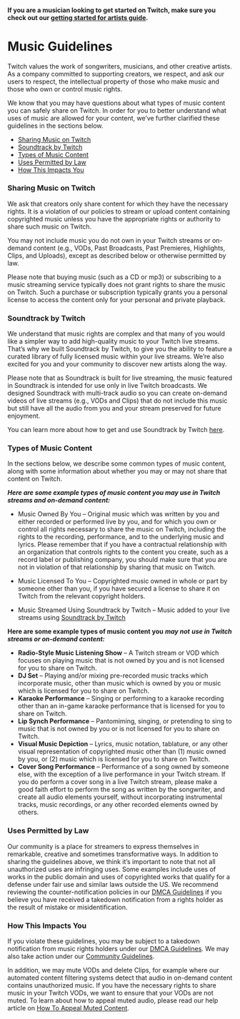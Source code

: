#### If you are a musician looking to get started on Twitch, make sure you check out our [getting started for artists guide](https://artists.twitch.tv/).

**Music Guidelines**
====================

Twitch values the work of songwriters, musicians, and other creative artists. As a company committed to supporting creators, we respect, and ask our users to respect, the intellectual property of those who make music and those who own or control music rights.

We know that you may have questions about what types of music content you can safely share on Twitch. In order for you to better understand what uses of music are allowed for your content, we’ve further clarified these guidelines in the sections below.

*   [Sharing Music on Twitch](#sharing-music-on-twitch)
*   [Soundtrack by Twitch](#soundtrack-by-twitch)
*   [Types of Music Content](#types-of-music-content)
*   [Uses Permitted by Law](#uses-permitted-by-law)
*   [How This Impacts You](#how-this-impacts-you)

### **Sharing Music on Twitch**

We ask that creators only share content for which they have the necessary rights. It is a violation of our policies to stream or upload content containing copyrighted music unless you have the appropriate rights or authority to share such music on Twitch.

You may not include music you do not own in your Twitch streams or on-demand content (e.g., VODs, Past Broadcasts, Past Premieres, Highlights, Clips, and Uploads), except as described below or otherwise permitted by law.

Please note that buying music (such as a CD or mp3) or subscribing to a music streaming service typically does not grant rights to share the music on Twitch. Such a purchase or subscription typically grants you a personal license to access the content only for your personal and private playback.

### **Soundtrack by Twitch** 

We understand that music rights are complex and that many of you would like a simpler way to add high-quality music to your Twitch live streams. That’s why we built Soundtrack by Twitch, to give you the ability to feature a curated library of fully licensed music within your live streams. We’re also excited for you and your community to discover new artists along the way. 

Please note that as Soundtrack is built for live streaming, the music featured in Soundtrack is intended for use only in live Twitch broadcasts. We designed Soundtrack with multi-track audio so you can create on-demand videos of live streams (e.g., VODs and Clips) that do not include this music but still have all the audio from you and your stream preserved for future enjoyment.

You can learn more about how to get and use Soundtrack by Twitch [here](https://www.twitch.tv/broadcast/soundtrack).

### **Types of Music Content**

In the sections below, we describe some common types of music content, along with some information about whether you may or may not share that content on Twitch.

**_Here are some example types of music content you may use in Twitch streams and on-demand content:_**

*   Music Owned By You – Original music which was written by you and either recorded or performed live by you, and for which you own or control all rights necessary to share the music on Twitch, including the rights to the recording, performance, and to the underlying music and lyrics. Please remember that if you have a contractual relationship with an organization that controls rights to the content you create, such as a record label or publishing company, you should make sure that you are not in violation of that relationship by sharing that music on Twitch.
*   Music Licensed To You – Copyrighted music owned in whole or part by someone other than you, if you have secured a license to share it on Twitch from the relevant copyright holders.
    
*   Music Streamed Using Soundtrack by Twitch – Music added to your live streams using [Soundtrack by Twitch](#soundtrack-by-twitch)

**Here are some example types of music content you** **_may not_** **_use in Twitch streams or on-demand content:_**

*   **Radio-Style Music Listening Show** – A Twitch stream or VOD which focuses on playing music that is not owned by you and is not licensed for you to share on Twitch.
*   **DJ Set** – Playing and/or mixing pre-recorded music tracks which incorporate music, other than music which is owned by you or music which is licensed for you to share on Twitch.
*   **Karaoke Performance** – Singing or performing to a karaoke recording other than an in-game karaoke performance that is licensed for you to share on Twitch.
*   **Lip Synch Performance** – Pantomiming, singing, or pretending to sing to music that is not owned by you or is not licensed for you to share on Twitch.
*   **Visual Music Depiction** – Lyrics, music notation, tablature, or any other visual representation of copyrighted music other than (1) music owned by you, or (2) music which is licensed for you to share on Twitch.
*   **Cover Song Performance** – Performance of a song owned by someone else, with the exception of a live performance in your Twitch stream. If you do perform a cover song in a live Twitch stream, please make a good faith effort to perform the song as written by the songwriter, and create all audio elements yourself, without incorporating instrumental tracks, music recordings, or any other recorded elements owned by others.

### **Uses Permitted by Law**

Our community is a place for streamers to express themselves in remarkable, creative and sometimes transformative ways. In addition to sharing the guidelines above, we think it’s important to note that not all unauthorized uses are infringing uses. Some examples include uses of works in the public domain and uses of copyrighted works that qualify for a defense under fair use and similar laws outside the US. We recommend reviewing the counter-notification policies in our [DMCA Guidelines](https://www.twitch.tv/p/legal/dmca-guidelines/) if you believe you have received a takedown notification from a rights holder as the result of mistake or misidentification.

### **How This Impacts You**

If you violate these guidelines, you may be subject to a takedown notification from music rights holders under our [DMCA Guidelines](https://www.twitch.tv/p/legal/dmca-guidelines/). We may also take action under our [Community Guidelines](https://www.twitch.tv/p/legal/community-guidelines/).

In addition, we may mute VODs and delete Clips, for example where our automated content filtering systems detect that audio in on-demand content contains unauthorized music. If you have the necessary rights to share music in your Twitch VODs, we want to ensure that your VODs are not muted. To learn about how to appeal muted audio, please read our help article on [How To Appeal Muted Content](https://help.twitch.tv/s/article/how-to-appeal-flagged-content?language=en_US).